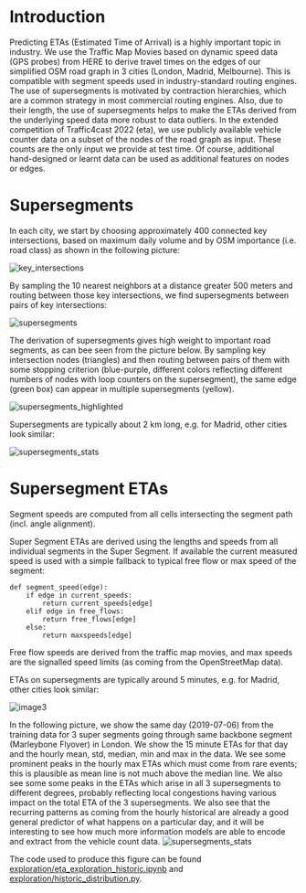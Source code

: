 Introduction
============
Predicting ETAs (Estimated Time of Arrival) is a highly important topic in industry. We use the Traffic Map Movies based on dynamic speed data (GPS probes) from HERE to derive travel times
on the edges of our simplified OSM road graph in 3 cities (London, Madrid, Melbourne). This is compatible with segment speeds used in industry-standard routing engines.
The use of supersegments is motivated by contraction hierarchies, which are a common strategy in most commercial routing engines. Also, due to their length, the use of supersegments
helps to make the ETAs derived from the underlying speed data more robust to data outliers.
In the extended competition of Traffic4cast 2022 (eta), we use publicly available vehicle counter data on a subset of the nodes of the road graph as input.
These counts are the only input we provide at test time. Of course, additional hand-designed or learnt data can be used as additional features on nodes or
edges.

Supersegments
=============
In each city, we start by choosing approximately 400 connected key intersections, based on maximum daily volume and by OSM importance (i.e. road class) as shown in the following picture:

![key_intersections](media/key_intersections.png)

By sampling the 10 nearest neighbors at a distance greater 500 meters and routing between those key intersections, we find supersegments between pairs of key intersections:

![supersegments](media/supersegments.png)

The derivation of supersegments gives high weight to important road segments, as can bee seen from the picture below. By sampling key intersection nodes (triangles) and then routing between pairs of them with some stopping criterion
(blue-purple, different colors reflecting different numbers of nodes with loop counters on the
supersegment), the same edge (green box) can appear in multiple supersegments (yellow).

![supersegments_highlighted](media/supersegments_highlighted.png)

Supersegments are typically about 2 km long, e.g. for Madrid, other cities look similar:

![supersegments_stats](media/supersegments_stats.png)

Supersegment ETAs
=================
Segment speeds are computed from all cells intersecting the segment path (incl. angle alignment).

Super Segment ETAs are derived using the lengths and speeds from all individual segments in the Super Segment. If available the current measured speed is used
with a simple fallback to typical free flow or max speed of the segment:

    def segment_speed(edge):
        if edge in current_speeds:
            return current_speeds[edge]
        elif edge in free_flows:
            return free_flows[edge]
        else:
            return maxspeeds[edge]

Free flow speeds are derived from the traffic map movies, and max speeds are the signalled speed limits (as coming from the OpenStreetMap data).

ETAs on supersegments are typically around 5 minutes, e.g. for Madrid, other cities look similar:

![image3](media/eta_stats.png)

In the following picture, we show the same day (2019-07-06) from the training data for 3 super segments going through same backbone segment (Marleybone Flyover)
in London. We show the 15 minute ETAs for that day and the hourly mean, std, median, min and max in the data. We see some prominent peaks in the hourly max ETAs
which must come from rare events; this is plausible as mean line is not much above the median line. We also see some some peaks in the ETAs which arise in
all 3 supersegments to different degrees, probably reflecting local congestions having various impact on the total ETA of the 3 supersegments. We also see that
the recurring patterns as coming from the hourly historical are already a good general predictor of what happens on a particular day, and it will be interesting
to see how much more information models are able to encode and extract from the vehicle count data.
![supersegments_stats](media/eta_daylines.png)

The code used to produce this figure can be found [exploration/eta_exploration_historic.ipynb](https://github.com/iarai/NeurIPS2022-traffic4cast/tree/main/exploration/eta_exploration_historic.ipynb) and [exploration/historic_distribution.py](https://github.com/iarai/NeurIPS2022-traffic4cast/tree/main/exploration/historic_distribution.py).

